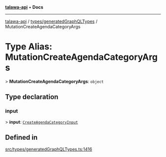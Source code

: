 [**talawa-api**](../../../README.md) • **Docs**

***

[talawa-api](../../../modules.md) / [types/generatedGraphQLTypes](../README.md) / MutationCreateAgendaCategoryArgs

# Type Alias: MutationCreateAgendaCategoryArgs

\> **MutationCreateAgendaCategoryArgs**: `object`

## Type declaration

### input

\> **input**: [`CreateAgendaCategoryInput`](CreateAgendaCategoryInput.md)

## Defined in

[src/types/generatedGraphQLTypes.ts:1416](https://github.com/PalisadoesFoundation/talawa-api/blob/5e38dbf44e47f2fc703410fad29ab5c8f7f26c77/src/types/generatedGraphQLTypes.ts#L1416)
